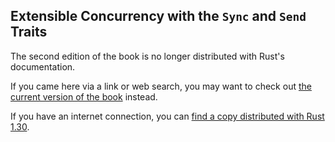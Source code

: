 ## Extensible Concurrency with the `Sync` and `Send` Traits

The second edition of the book is no longer distributed with Rust's documentation.

If you came here via a link or web search, you may want to check out [the current
version of the book](../ch16-04-extensible-concurrency-sync-and-send.md) instead.

If you have an internet connection, you can [find a copy distributed with
Rust
1.30](https://doc.rust-lang.org/1.30.0/book/second-edition/ch16-04-extensible-concurrency-sync-and-send.html).